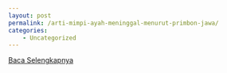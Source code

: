 ```yaml
---
layout: post
permalink: /arti-mimpi-ayah-meninggal-menurut-primbon-jawa/
categories:
    - Uncategorized
---
```


[Baca Selengkapnya](/05)